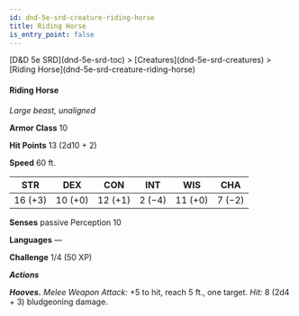 ```yaml
---
id: dnd-5e-srd-creature-riding-horse
title: Riding Horse
is_entry_point: false
---
```


<breadcrumb>
[D&D 5e SRD](dnd-5e-srd-toc) >  [Creatures](dnd-5e-srd-creatures) > [Riding Horse](dnd-5e-srd-creature-riding-horse)
</breadcrumb>

#### Riding Horse

*Large beast, unaligned*

**Armor Class** 10

**Hit Points** 13 (2d10 + 2)

**Speed** 60 ft.

| STR     | DEX     | CON     | INT    | WIS     | CHA    |
|---------|---------|---------|--------|---------|--------|
| 16 (+3) | 10 (+0) | 12 (+1) | 2 (−4) | 11 (+0) | 7 (−2) |

**Senses** passive Perception 10

**Languages** —

**Challenge** 1/4 (50 XP)

***Actions***

***Hooves.*** *Melee Weapon Attack:* +5 to hit, reach 5 ft., one target. *Hit:* 8 (2d4 + 3) bludgeoning damage.


